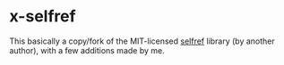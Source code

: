 # x-selfref

This basically a copy/fork of the MIT-licensed [selfref]() library (by another author), with a few additions made by me.